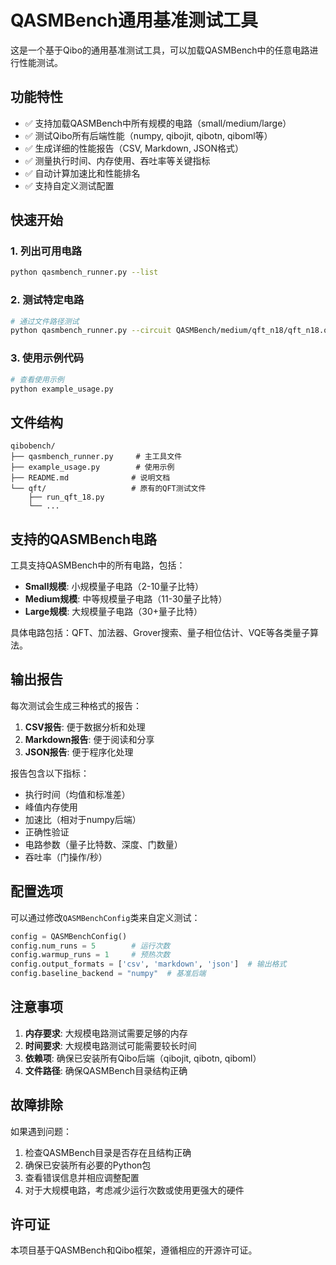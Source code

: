 # QASMBench通用基准测试工具

这是一个基于Qibo的通用基准测试工具，可以加载QASMBench中的任意电路进行性能测试。

## 功能特性

- ✅ 支持加载QASMBench中所有规模的电路（small/medium/large）
- ✅ 测试Qibo所有后端性能（numpy, qibojit, qibotn, qiboml等）
- ✅ 生成详细的性能报告（CSV, Markdown, JSON格式）
- ✅ 测量执行时间、内存使用、吞吐率等关键指标
- ✅ 自动计算加速比和性能排名
- ✅ 支持自定义测试配置

## 快速开始

### 1. 列出可用电路

```bash
python qasmbench_runner.py --list
```

### 2. 测试特定电路

```bash
# 通过文件路径测试
python qasmbench_runner.py --circuit QASMBench/medium/qft_n18/qft_n18.qasm
```

### 3. 使用示例代码

```python
# 查看使用示例
python example_usage.py
```

## 文件结构

```
qibobench/
├── qasmbench_runner.py     # 主工具文件
├── example_usage.py        # 使用示例
├── README.md              # 说明文档
└── qft/                   # 原有的QFT测试文件
    ├── run_qft_18.py
    └── ...
```

## 支持的QASMBench电路

工具支持QASMBench中的所有电路，包括：

- **Small规模**: 小规模量子电路（2-10量子比特）
- **Medium规模**: 中等规模量子电路（11-30量子比特）  
- **Large规模**: 大规模量子电路（30+量子比特）

具体电路包括：QFT、加法器、Grover搜索、量子相位估计、VQE等各类量子算法。

## 输出报告

每次测试会生成三种格式的报告：

1. **CSV报告**: 便于数据分析和处理
2. **Markdown报告**: 便于阅读和分享
3. **JSON报告**: 便于程序化处理

报告包含以下指标：
- 执行时间（均值和标准差）
- 峰值内存使用
- 加速比（相对于numpy后端）
- 正确性验证
- 电路参数（量子比特数、深度、门数量）
- 吞吐率（门操作/秒）

## 配置选项

可以通过修改`QASMBenchConfig`类来自定义测试：

```python
config = QASMBenchConfig()
config.num_runs = 5        # 运行次数
config.warmup_runs = 1     # 预热次数  
config.output_formats = ['csv', 'markdown', 'json']  # 输出格式
config.baseline_backend = "numpy"  # 基准后端
```

## 注意事项

1. **内存要求**: 大规模电路测试需要足够的内存
2. **时间要求**: 大规模电路测试可能需要较长时间
3. **依赖项**: 确保已安装所有Qibo后端（qibojit, qibotn, qiboml）
4. **文件路径**: 确保QASMBench目录结构正确

## 故障排除

如果遇到问题：

1. 检查QASMBench目录是否存在且结构正确
2. 确保已安装所有必要的Python包
3. 查看错误信息并相应调整配置
4. 对于大规模电路，考虑减少运行次数或使用更强大的硬件

## 许可证

本项目基于QASMBench和Qibo框架，遵循相应的开源许可证。